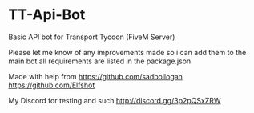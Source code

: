 # TT-Api-Bot
Basic API bot for Transport Tycoon (FiveM Server)

Please let me know of any improvements made so i can add them to the main bot
all requirements are listed in the package.json

Made with help from
https://github.com/sadboilogan
https://github.com/Elfshot


My Discord for testing and such http://discord.gg/3p2pQSxZRW